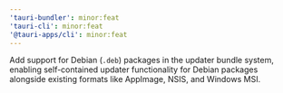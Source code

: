 ```yaml
---
'tauri-bundler': minor:feat
'tauri-cli': minor:feat
'@tauri-apps/cli': minor:feat
---
```


Add support for Debian (`.deb`) packages in the updater bundle system, enabling self-contained updater functionality for Debian packages alongside existing formats like AppImage, NSIS, and Windows MSI.
